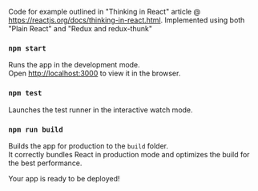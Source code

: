 Code for example outlined in "Thinking in React" article @ https://reactjs.org/docs/thinking-in-react.html. Implemented using both "Plain React" and "Redux and redux-thunk"

### `npm start`

Runs the app in the development mode.<br>
Open [http://localhost:3000](http://localhost:3000) to view it in the browser.

### `npm test`
Launches the test runner in the interactive watch mode.<br>


### `npm run build`

Builds the app for production to the `build` folder.<br>
It correctly bundles React in production mode and optimizes the build for the best performance.

Your app is ready to be deployed!

